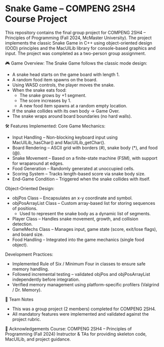 # Snake Game – COMPENG 2SH4 Course Project

This repository contains the final group project for COMPENG 2SH4 – Principles of Programming (Fall 2024, McMaster University). The project implements the classic Snake Game in C++ using object-oriented design (OOD) principles and the MacUILib library for console-based graphics and input. The project was completed as a two-person group assignment.

🎮 Game Overview:
The Snake Game follows the classic mode design:
- A snake head starts on the game board with length 1.
- A random food item spawns on the board.
- Using WASD controls, the player moves the snake.
- When the snake eats food:
  - The snake grows by +1 segment.
  - The score increases by 1.
  - A new food item spawns at a random empty location.
- If the snake collides with its own body → Game Over.
- The snake wraps around board boundaries (no hard walls).

🛠️ Features Implemented:
Core Game Mechanics:
- Input Handling – Non-blocking keyboard input using MacUILib_hasChar() and MacUILib_getChar().
- Board Rendering – ASCII grid with borders (#), snake body (*), and food (@).
- Snake Movement – Based on a finite-state machine (FSM), with support for wraparound at edges.
- Food Generation – Randomly generated at unoccupied cells.
- Scoring System – Tracks length-based score via snake body size.
- End-Game Condition – Triggered when the snake collides with itself.

Object-Oriented Design:
- objPos Class – Encapsulates an x-y coordinate and symbol.
- objPosArrayList Class – Custom array-based list for storing sequences of positions.
  - Used to represent the snake body as a dynamic list of segments.
- Player Class – Handles snake movement, growth, and collision detection.
- GameMechs Class – Manages input, game state (score, exit/lose flags), and board size.
- Food Handling – Integrated into the game mechanics (single food object).

Development Practices:
- Implemented Rule of Six / Minimum Four in classes to ensure safe memory handling.
- Followed incremental testing – validated objPos and objPosArrayList independently before integration.
- Verified memory management using platform-specific profilers (Valgrind / Dr. Memory).

👥 Team Notes
- This was a group project (2 members) completed for COMPENG 2SH4.
- All mandatory features were implemented and validated against the project rubric.

📜 Acknowledgements
Course: COMPENG 2SH4 – Principles of Programming (Fall 2024)
Instructor & TAs for providing skeleton code, MacUILib, and project guidance.
